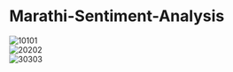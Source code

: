 # Marathi-Sentiment-Analysis
![10101](https://github.com/VAxRAxD/Marathi-Sentiment-Analysis/assets/67188972/6e9e6996-c64a-478e-89d8-e7e98a44a204)  
![20202](https://github.com/VAxRAxD/Marathi-Sentiment-Analysis/assets/67188972/b4896975-c63b-4d5f-958f-fd2001e9bcbb)  
![30303](https://github.com/VAxRAxD/Marathi-Sentiment-Analysis/assets/67188972/86ea28dd-2ae8-4687-bc43-0a1a05074d25)
